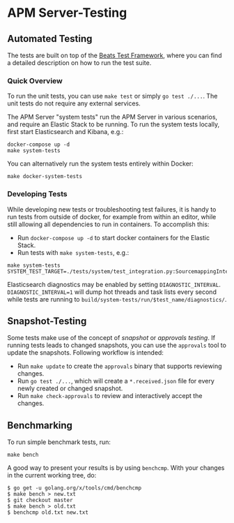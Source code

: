 # APM Server-Testing

## Automated Testing
The tests are built on top of the [Beats Test Framework](https://github.com/elastic/beats/blob/master/docs/devguide/testing.asciidoc), where you can find a detailed description on how to run the test suite.

### Quick Overview

To run the unit tests, you can use `make test` or simply `go test ./...`. The unit tests do not require any external services.

The APM Server "system tests" run the APM Server in various scenarios, and require an Elastic Stack to be running.
To run the system tests locally, first start Elasticsearch and Kibana, e.g.:

```
docker-compose up -d
make system-tests
```

You can alternatively run the system tests entirely within Docker:

```
make docker-system-tests
```

### Developing Tests

While developing new tests or troubleshooting test failures, it is handy to run tests from outside of docker, for
example from within an editor, while still allowing all dependencies to run in containers.  To accomplish this:

* Run `docker-compose up -d` to start docker containers for the Elastic Stack.
* Run tests with `make system-tests`, e.g.:

```
make system-tests SYSTEM_TEST_TARGET=./tests/system/test_integration.py:SourcemappingIntegrationTest.test_backend_error
```

Elasticsearch diagnostics may be enabled by setting `DIAGNOSTIC_INTERVAL`.
`DIAGNOSTIC_INTERVAL=1` will dump hot threads and task lists every second while tests are running
to `build/system-tests/run/$test_name/diagnostics/`.

## Snapshot-Testing
Some tests make use of the concept of _snapshot_ or _approvals testing_. If running tests leads to changed snapshots, you can use the `approvals` tool to update the snapshots.
Following workflow is intended:
* Run `make update` to create the `approvals` binary that supports reviewing changes.
* Run `go test ./...`, which will create a `*.received.json` file for every newly created or changed snapshot.
* Run `make check-approvals` to review and interactively accept the changes.

## Benchmarking

To run simple benchmark tests, run:

```
make bench
```

A good way to present your results is by using `benchcmp`.
With your changes in the current working tree, do:

```
$ go get -u golang.org/x/tools/cmd/benchcmp
$ make bench > new.txt
$ git checkout master
$ make bench > old.txt
$ benchcmp old.txt new.txt
```
